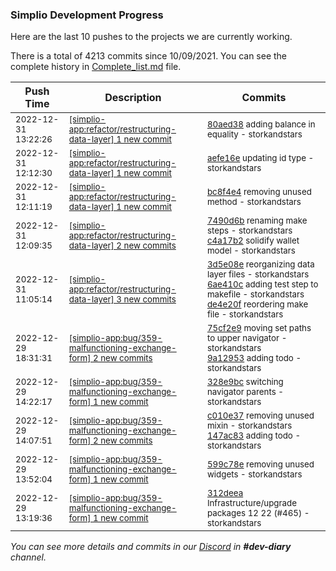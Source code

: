 
### Simplio Development Progress

Here are the last 10 pushes to the projects we are currently working.

There is a total of 4213 commits since 10/09/2021. You can see the complete history in
 [Complete_list.md](Complete_list.md) file.

| Push Time | Description | Commits |
| --- | --- | --- |
| <sub>2022-12-31 13:22:26</sub> | <sub>[[simplio-app:refactor/restructuring\-data\-layer] 1 new commit](https://github.com/SimplioOfficial/simplio-app/commit/80aed38e897e3a18842d19f616b79bc602d3ad1c)</sub> | <sub>[80aed38](https://github.com/SimplioOfficial/simplio-app/commit/80aed38e897e3a18842d19f616b79bc602d3ad1c) adding balance in equality - storkandstars</sub> |
| <sub>2022-12-31 12:12:30</sub> | <sub>[[simplio-app:refactor/restructuring\-data\-layer] 1 new commit](https://github.com/SimplioOfficial/simplio-app/commit/aefe16eab8490cb5f3c3b23d9e70fffcbc63e6be)</sub> | <sub>[aefe16e](https://github.com/SimplioOfficial/simplio-app/commit/aefe16eab8490cb5f3c3b23d9e70fffcbc63e6be) updating id type - storkandstars</sub> |
| <sub>2022-12-31 12:11:19</sub> | <sub>[[simplio-app:refactor/restructuring\-data\-layer] 1 new commit](https://github.com/SimplioOfficial/simplio-app/commit/bc8f4e4a864bfcdf685863faa200f5b7c714302b)</sub> | <sub>[bc8f4e4](https://github.com/SimplioOfficial/simplio-app/commit/bc8f4e4a864bfcdf685863faa200f5b7c714302b) removing unused method - storkandstars</sub> |
| <sub>2022-12-31 12:09:35</sub> | <sub>[[simplio-app:refactor/restructuring\-data\-layer] 2 new commits](https://github.com/SimplioOfficial/simplio-app/compare/de4e20f57a39...c4a17b28ff86)</sub> | <sub>[7490d6b](https://github.com/SimplioOfficial/simplio-app/commit/7490d6bc0224b701e7e7e859bb4d8f975dcb21eb) renaming make steps - storkandstars<br>[c4a17b2](https://github.com/SimplioOfficial/simplio-app/commit/c4a17b28ff86f208a064b8cba32825a60698b0b8) solidify wallet model - storkandstars</sub> |
| <sub>2022-12-31 11:05:14</sub> | <sub>[[simplio-app:refactor/restructuring\-data\-layer] 3 new commits](https://github.com/SimplioOfficial/simplio-app/compare/3d5e08eeb381^...de4e20f57a39)</sub> | <sub>[3d5e08e](https://github.com/SimplioOfficial/simplio-app/commit/3d5e08eeb381baaa067aafc89ac3383729a37e93) reorganizing data layer files - storkandstars<br>[6ae410c](https://github.com/SimplioOfficial/simplio-app/commit/6ae410cd171c3ac94864166acf73cd2d3c019ef4) adding test step to makefile - storkandstars<br>[de4e20f](https://github.com/SimplioOfficial/simplio-app/commit/de4e20f57a3944b9ae0c6d53ee6367d427d2d46d) reordering make file - storkandstars</sub> |
| <sub>2022-12-29 18:31:31</sub> | <sub>[[simplio-app:bug/359\-malfunctioning\-exchange\-form] 2 new commits](https://github.com/SimplioOfficial/simplio-app/compare/328e9bc37b83...9a12953f90a4)</sub> | <sub>[75cf2e9](https://github.com/SimplioOfficial/simplio-app/commit/75cf2e93c7036b9240269ed6512e92e596f4d96a) moving set paths to upper navigator - storkandstars<br>[9a12953](https://github.com/SimplioOfficial/simplio-app/commit/9a12953f90a49851253f372bc05c38764f7f20cd) adding todo - storkandstars</sub> |
| <sub>2022-12-29 14:22:17</sub> | <sub>[[simplio-app:bug/359\-malfunctioning\-exchange\-form] 1 new commit](https://github.com/SimplioOfficial/simplio-app/commit/328e9bc37b83bf67f84aa357c5e898cc1ffe926e)</sub> | <sub>[328e9bc](https://github.com/SimplioOfficial/simplio-app/commit/328e9bc37b83bf67f84aa357c5e898cc1ffe926e) switching navigator parents - storkandstars</sub> |
| <sub>2022-12-29 14:07:51</sub> | <sub>[[simplio-app:bug/359\-malfunctioning\-exchange\-form] 2 new commits](https://github.com/SimplioOfficial/simplio-app/compare/599c78e8ce89...147ac832d3a4)</sub> | <sub>[c010e37](https://github.com/SimplioOfficial/simplio-app/commit/c010e377c31255c75fcfec93337ac9e03df097db) removing unused mixin - storkandstars<br>[147ac83](https://github.com/SimplioOfficial/simplio-app/commit/147ac832d3a42adffc6d3d2e00fac83c0e312829) adding todo - storkandstars</sub> |
| <sub>2022-12-29 13:52:04</sub> | <sub>[[simplio-app:bug/359\-malfunctioning\-exchange\-form] 1 new commit](https://github.com/SimplioOfficial/simplio-app/commit/599c78e8ce89d06b10dfdb3965d5637028e5ee38)</sub> | <sub>[599c78e](https://github.com/SimplioOfficial/simplio-app/commit/599c78e8ce89d06b10dfdb3965d5637028e5ee38) removing unused widgets - storkandstars</sub> |
| <sub>2022-12-29 13:19:36</sub> | <sub>[[simplio-app:bug/359\-malfunctioning\-exchange\-form] 1 new commit](https://github.com/SimplioOfficial/simplio-app/commit/312deeaa43451124c7a30b57e74ddb09d037d982)</sub> | <sub>[312deea](https://github.com/SimplioOfficial/simplio-app/commit/312deeaa43451124c7a30b57e74ddb09d037d982) Infrastructure/upgrade packages 12 22 (#465) - storkandstars</sub> |

_You can see more details and commits in our [Discord](https://discord.gg/aKhjuwZmdP) in **#dev-diary** channel._
